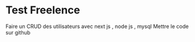 # Test Freelence

Faire un CRUD des utilisateurs avec next js , node js , mysql  Mettre le code sur github